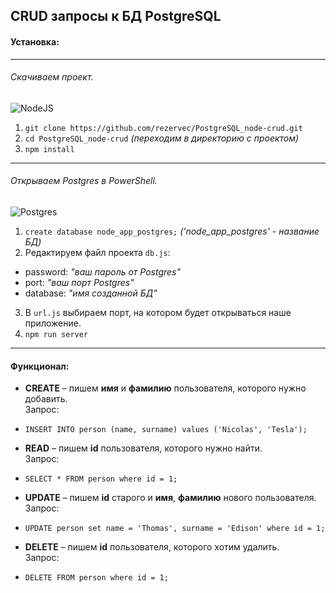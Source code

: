 ## CRUD запросы к БД PostgreSQL

#### Установка:
---
###### Скачиваем проект.
![NodeJS](https://img.shields.io/badge/node.js-6DA55F?style=for-the-badge&logo=node.js&logoColor=white)
1. ```git clone https://github.com/rezervec/PostgreSQL_node-crud.git```
2. ```cd PostgreSQL_node-crud``` *(переходим в директорию с проектом)*
3. ```npm install```
---
###### Открываем Postgres в PowerShell.
![Postgres](https://img.shields.io/badge/postgres-%23316192.svg?style=for-the-badge&logo=postgresql&logoColor=white)
1. ``` create database node_app_postgres; ``` *('node_app_postgres' - название БД)*
2. Редактируем файл проекта ```db.js```:
- password: *"ваш пароль от Postgres"*
- port: *"ваш порт Postgres"*
- database: *"имя созданной БД"*
3. В ```url.js``` выбираем порт, на котором будет открываться наше приложение.
4. ```npm run server```
---
#### Функционал:
- __CREATE__ – пишем **имя** и **фамилию** пользователя, которого нужно добавить.  
Запрос:
- ```INSERT INTO person (name, surname) values ('Nicolas', 'Tesla');```

- __READ__ – пишем **id** пользователя, которого нужно найти.  
Запрос:
- ```SELECT * FROM person where id = 1;```

- __UPDATE__ – пишем **id** старого и **имя**, **фамилию** нового пользователя.  
Запрос:
- ```UPDATE person set name = 'Thomas', surname = 'Edison' where id = 1;```

- __DELETE__ – пишем **id** пользователя, которого хотим удалить.  
Запрос:
- ```DELETE FROM person where id = 1;```